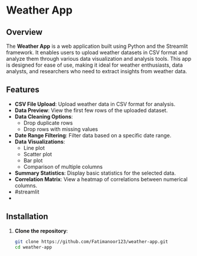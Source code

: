 # Weather App

## Overview
The **Weather App** is a web application built using Python and the Streamlit framework. It enables users to upload weather datasets in CSV format and analyze them through various data visualization and analysis tools. This app is designed for ease of use, making it ideal for weather enthusiasts, data analysts, and researchers who need to extract insights from weather data.

## Features
- **CSV File Upload**: Upload weather data in CSV format for analysis.
- **Data Preview**: View the first few rows of the uploaded dataset.
- **Data Cleaning Options**:
  - Drop duplicate rows
  - Drop rows with missing values
- **Date Range Filtering**: Filter data based on a specific date range.
- **Data Visualizations**:
  - Line plot
  - Scatter plot
  - Bar plot
  - Comparison of multiple columns
- **Summary Statistics**: Display basic statistics for the selected data.
- **Correlation Matrix**: View a heatmap of correlations between numerical columns.
- #streamlit
- 

## Installation

1. **Clone the repository**:
   ```bash
   git clone https://github.com/Fatimanoor123/weather-app.git
   cd weather-app
